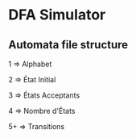 # DFA Simulator

## Automata file structure

1 => Alphabet

2 => État Initial

3 => États Acceptants

4 => Nombre d'États

5+ => Transitions
